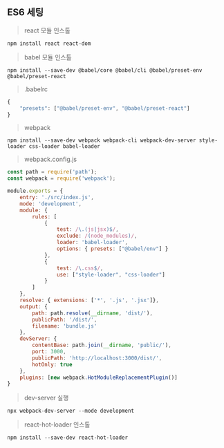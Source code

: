 ## ES6 세팅
> react 모듈 인스톨
```shell
npm install react react-dom
```

> babel 모듈 인스톨
```shell
npm install --save-dev @babel/core @babel/cli @babel/preset-env @babel/preset-react
```

> .babelrc
```javascript
{
    "presets": ["@babel/preset-env", "@babel/preset-react"]
}
```

> webpack
```shell
npm install --save-dev webpack webpack-cli webpack-dev-server style-loader css-loader babel-loader
```

> webpack.config.js
```javascript
const path = require('path');
const webpack = require('webpack');

module.exports = {
    entry: './src/index.js',
    mode: 'development',
    module: {
        rules: [
            {
                test: /\.(js|jsx)$/,
                exclude: /(node_modules)/,
                loader: 'babel-loader',
                options: { presets: ["@babel/env"] }
            },
            {
                test: /\.css$/,
                use: ["style-loader", "css-loader"]
            }
        ]
    },
    resolve: { extensions: ['*', '.js', '.jsx']},
    output: {
        path: path.resolve(__dirname, 'dist/'),
        publicPath: '/dist/',
        filename: 'bundle.js'
    },
    devServer: {
        contentBase: path.join(__dirname, 'public/'),
        port: 3000,
        publicPath: 'http://localhost:3000/dist/',
        hotOnly: true
    },
    plugins: [new webpack.HotModuleReplacementPlugin()]
}
```

> dev-server 실행
```shell
npx webpack-dev-server --mode development
```

> react-hot-loader 인스톨
```shell
npm install --save-dev react-hot-loader
```